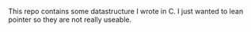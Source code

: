 This repo contains some datastructure I wrote in C.
I just wanted to lean pointer so they are not really useable.
